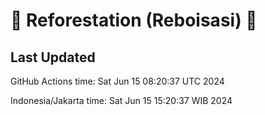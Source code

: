 
# 🌳 Reforestation (Reboisasi) 🌲

## Last Updated

GitHub Actions time: Sat Jun 15 08:20:37 UTC 2024

Indonesia/Jakarta time: Sat Jun 15 15:20:37 WIB 2024
